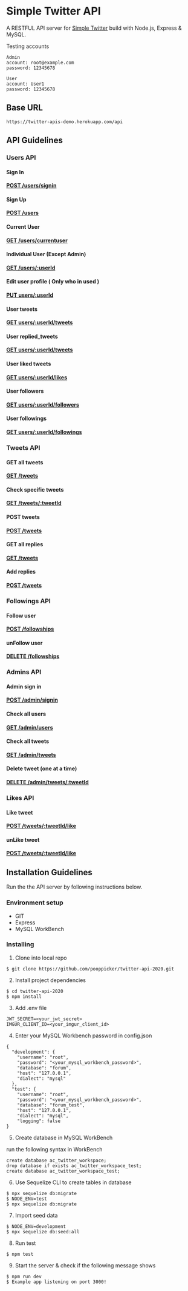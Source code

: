 # Simple Twitter API

A RESTFUL API server for [Simple Twitter](https://pooppicker.github.io/simple-twitter-vue/#/twitter/Setting) build with Node.js, Express & MySQL.

Testing accounts
```
Admin
account: root@example.com
password: 12345678

User 
account: User1
password: 12345678
```
## Base URL 
```
https://twitter-apis-demo.herokuapp.com/api
```

## API Guidelines

### **Users API**


#### Sign In 
[**POST /users/signin**](https://twitter-apis-demo.herokuapp.com/api/users/signin)

#### Sign Up 
[**POST /users**](https://twitter-apis-demo.herokuapp.com/api/users)

#### Current User
[**GET /users/currentuser**](https://twitter-apis-demo.herokuapp.com/api/users/currentuser)

#### Individual User (Except Admin)
[**GET /users/:userId**](https://twitter-apis-demo.herokuapp.com/api/users/:userId)

#### Edit user profile ( Only who in used ) 
[**PUT users/:userId**](https://twitter-apis-demo.herokuapp.com/api/users/:userId)

#### User tweets 
[**GET users/:userId/tweets**](https://twitter-apis-demo.herokuapp.com/api/users/:userId/tweets)

#### User replied_tweets
[**GET users/:userId/tweets**](https://twitter-apis-demo.herokuapp.com/api/users/:userId/replied_tweets)

#### User liked tweets
[**GET users/:userId/likes**](https://twitter-apis-demo.herokuapp.com/api/users/:userId/likes)

#### User followers
[**GET users/:userId/followers**](https://twitter-apis-demo.herokuapp.com/api/users/:userId/followers)

#### User followings
[**GET users/:userId/followings**](https://twitter-apis-demo.herokuapp.com/api/users/:userId/followings)

### **Tweets API**

#### GET all tweets
[**GET /tweets**](https://twitter-apis-demo.herokuapp.com/api/tweets)

#### Check specific tweets
[**GET /tweets/:tweetId**](https://twitter-apis-demo.herokuapp.com/api/tweets/:tweetId)

#### POST tweets
[**POST /tweets**](https://twitter-apis-demo.herokuapp.com/api/tweets)

#### GET all replies
[**GET /tweets**](https://twitter-apis-demo.herokuapp.com/api/tweets/:tweetId/replies)

#### Add replies
[**POST /tweets**](https://twitter-apis-demo.herokuapp.com/api/tweets/:tweetId/replies)

### **Followings API**

#### Follow user
[**POST /followships**](https://twitter-apis-demo.herokuapp.com/api/followships)

#### unFollow user
[**DELETE /followships**](https://twitter-apis-demo.herokuapp.com/api/followships/:followingId)

### **Admins API**

#### Admin sign in 
[**POST /admin/signin**](https://twitter-apis-demo.herokuapp.com/api/admin/signin)

#### Check all users
[**GET /admin/users**](https://twitter-apis-demo.herokuapp.com/api/admin/users)

#### Check all tweets
[**GET /admin/tweets**](https://twitter-apis-demo.herokuapp.com/api/admin/tweets)

#### Delete tweet (one at a time)
[**DELETE /admin/tweets/:tweetId**](https://twitter-apis-demo.herokuapp.com/api/admin/tweets/:tweetId)

### **Likes API**

#### Like tweet
[**POST /tweets/:tweetId/like**](https://twitter-apis-demo.herokuapp.com/api/tweets/:tweetId/like)

#### unLike tweet
[**POST /tweets/:tweetId/like**](https://twitter-apis-demo.herokuapp.com/api/tweets/:tweetId/unlike)

## Installation Guidelines

Run the the API server by following instructions below.

### Environment setup
- GIT
- Express
- MySQL WorkBench

### Installing

1. Clone into local repo 
```
$ git clone https://github.com/pooppicker/twitter-api-2020.git
```
2. Install project dependencies 
```
$ cd twitter-api-2020
$ npm install
```
3. Add .env file 
```
JWT_SECRET=<your_jwt_secret>
IMGUR_CLIENT_ID=<your_imgur_client_id>
```
4. Enter your MySQL Workbench password in config.json 
```
{
  "development": {
    "username": "root",
    "password": "<your_mysql_workbench_password>",
    "database": "forum",
    "host": "127.0.0.1",
    "dialect": "mysql"
  },
  "test": {
    "username": "root",
    "password": "<your_mysql_workbench_password>",
    "database": "forum_test",
    "host": "127.0.0.1",
    "dialect": "mysql",
    "logging": false
}
```
5. Create database in MySQL WorkBench

run the following syntax in WorkBench
```drop database if exists ac_twitter_workspace;
create database ac_twitter_workspace;
drop database if exists ac_twitter_workspace_test;
create database ac_twitter_workspace_test;
```
6. Use Sequelize CLI to create tables in database
```
$ npx sequelize db:migrate
$ NODE_ENV=test
$ npx sequelize db:migrate
```
7. Import seed data 
```
$ NODE_ENV=development
$ npx sequelize db:seed:all
```
8. Run test
```
$ npm test
```
9. Start the server & check if the following message shows
```
$ npm run dev
$ Example app listening on port 3000!

```







